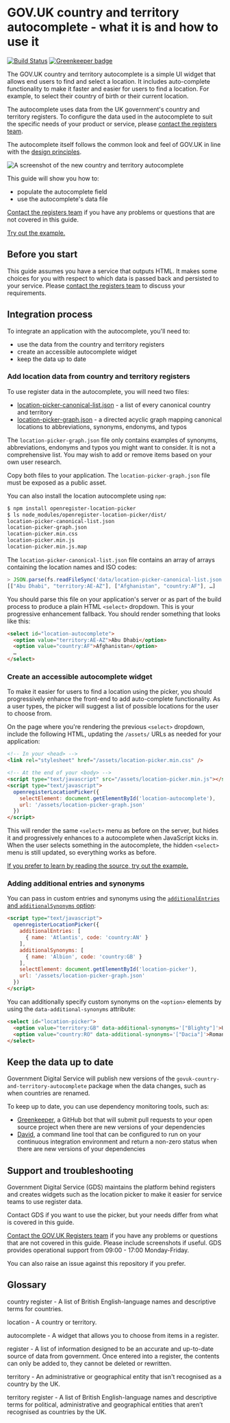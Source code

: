 # GOV.UK country and territory autocomplete - what it is and how to use it

[![Build Status](https://travis-ci.org/alphagov/govuk-country-and-territory-autocomplete.svg?branch=master)](https://travis-ci.org/alphagov/govuk-country-and-territory-autocomplete)
[![Greenkeeper badge](https://badges.greenkeeper.io/alphagov/govuk-country-and-territory-autocomplete.svg)](https://greenkeeper.io/)

The GOV.UK country and territory autocomplete  is a simple UI widget that allows end users to find and select a location. It includes auto-complete functionality to make it faster and easier for users to find a location. For example, to select their country of birth or their current location.

The autocomplete uses data from the UK government's country and territory registers. To configure the data used in the autocomplete to suit the specific needs of your product or service, please [contact the registers team](https://registers.cloudapps.digital/support).

The autocomplete itself follows the common look and feel of GOV.UK in line with the [design principles](https://www.gov.uk/design-principles).

![A screenshot of the new country and territory autocomplete](docs/location-picker-general.gif)

This guide will show you how to:
* populate the autocomplete field
* use the autocomplete's data file

[Contact the registers team](https://registers.cloudapps.digital/support) if you have any problems or questions that are not covered in this guide.

[Try out the example.](https://alphagov.github.io/govuk-country-territory-autocomplete/examples/)

## Before you start

This guide assumes you have a service that outputs HTML. It makes some choices for you with respect to which data is passed back and persisted to your service. Please [contact the registers team](https://registers.cloudapps.digital/support) to discuss your requirements.

## Integration process

To integrate an application with the autocomplete, you'll need to:
* use the data from the country and territory registers
* create an accessible autocomplete widget
* keep the data up to date

### Add location data from country and territory registers

To use register data in the autocomplete, you will need two files:
* [location-picker-canonical-list.json](dist/location-picker-canonical-list.json) - a list of every canonical country and territory
* [location-picker-graph.json](dist/location-picker-graph.json) - a directed acyclic graph mapping canonical locations to abbreviations, synonyms, endonyms, and typos

The `location-picker-graph.json` file only contains examples of synonyms, abbreviations, endonyms and typos you might want to consider. It is not a comprehensive list. You may wish to add or remove items based on your own user research.

Copy both files to your application. The `location-picker-graph.json` file must be exposed as a public asset.

You can also install the location autocomplete using `npm`:

```bash
$ npm install openregister-location-picker
$ ls node_modules/openregister-location-picker/dist/
location-picker-canonical-list.json
location-picker-graph.json
location-picker.min.css
location-picker.min.js
location-picker.min.js.map
```

The `location-picker-canonical-list.json` file contains an array of arrays containing the location names and ISO codes:

```js
> JSON.parse(fs.readFileSync('data/location-picker-canonical-list.json', 'utf8'))
[["Abu Dhabi", "territory:AE-AZ"], ["Afghanistan", "country:AF"], …]
```

You should parse this file on your application's server or as part of the build process to produce a plain HTML `<select>` dropdown. This is your progressive enhancement fallback. You should render something that looks like this:

```html
<select id="location-autocomplete">
  <option value="territory:AE-AZ">Abu Dhabi</option>
  <option value="country:AF">Afghanistan</option>
  …
</select>
```

### Create an accessible autocomplete widget

To make it easier for users to find a location using the picker, you should progressively enhance the front-end to add auto-complete functionality. As a user types, the picker will suggest a list of possible locations for the user to choose from.

On the page where you're rendering the previous `<select>` dropdown, include the following HTML, updating the `/assets/` URLs as needed for your application:

```html
<!-- In your <head> -->
<link rel="stylesheet" href="/assets/location-picker.min.css" />

<!-- At the end of your <body> -->
<script type="text/javascript" src="/assets/location-picker.min.js"></script>
<script type="text/javascript">
  openregisterLocationPicker({
    selectElement: document.getElementById('location-autocomplete'),
    url: '/assets/location-picker-graph.json'
  })
</script>
```

This will render the same `<select>` menu as before on the server, but hides it and progressively enhances to a autocomplete when JavaScript kicks in. When the user selects something in the autocomplete, the hidden `<select>` menu is still updated, so everything works as before.

[If you prefer to learn by reading the source, try out the example.](https://alphagov.github.io/govuk-country-and-territory-autocomplete/examples/)

### Adding additional entries and synonyms

You can pass in custom entries and synonyms using the [`additionalEntries` and `additionalSynonyms` option](https://github.com/alphagov/openregister-picker-engine#optionsadditionalentries):

```html
<script type="text/javascript">
  openregisterLocationPicker({
    additionalEntries: [
      { name: 'Atlantis', code: 'country:AN' }
    ],
    additionalSynonyms: [
      { name: 'Albion', code: 'country:GB' }
    ],
    selectElement: document.getElementById('location-picker'),
    url: '/assets/location-picker-graph.json'
  })
</script>
```

You can additionally specify custom synonyms on the `<option>` elements by using the `data-additional-synonyms` attribute:

```html
<select id="location-picker">
  <option value="territory:GB" data-additional-synonyms='["Blighty"]'>United Kingdom</option>
  <option value="country:RO" data-additional-synonyms='["Dacia"]'>Romania</option>
</select>
```

## Keep the data up to date

Government Digital Service will publish new versions of the `govuk-country-and-territory-autocomplete` package when the data changes, such as when countries are renamed.

To keep up to date, you can use dependency monitoring tools, such as:

- [Greenkeeper](https://greenkeeper.io/), a GitHub bot that will submit pull requests to your open source project when there are new versions of your dependencies
- [David](https://www.npmjs.com/package/david), a command line tool that can be configured to run on your continuous integration environment and return a non-zero status when there are new versions of your dependencies

## Support and troubleshooting

Government Digital Service (GDS) maintains the platform behind registers and creates widgets such as the location picker to make it easier for service teams to use register data.

Contact GDS if you want to use the picker, but your needs differ from what is covered in this guide.

[Contact the GOV.UK Registers team](https://registers.cloudapps.digital/support) if you have any problems or questions that are not covered in this guide. Please include screenshots if useful. GDS provides operational support from 09:00 - 17:00 Monday-Friday.

You can also raise an issue against this repository if you prefer.

## Glossary

country register - A list of British English-language names and descriptive terms for countries.

location - A country or territory.

autocomplete - A widget that allows you to choose from items in a register.

register - A list of information designed to be an accurate and up-to-date source of data from government. Once entered into a register, the contents can only be added to, they cannot be deleted or rewritten.

territory - An administrative or geographical entity that isn't recognised as a country by the UK.

territory register - A list of British English-language names and descriptive terms for political, administrative and geographical entities that aren’t recognised as countries by the UK.
